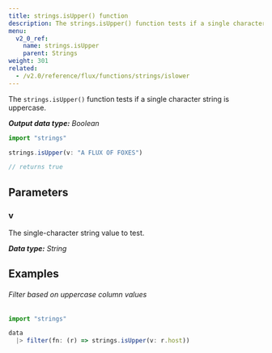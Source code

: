 ```yaml
---
title: strings.isUpper() function
description: The strings.isUpper() function tests if a single character string is uppercase.
menu:
  v2_0_ref:
    name: strings.isUpper
    parent: Strings
weight: 301
related:
  - /v2.0/reference/flux/functions/strings/islower
---
```


The `strings.isUpper()` function tests if a single character string is uppercase.

_**Output data type:** Boolean_

```js
import "strings"

strings.isUpper(v: "A FLUX OF FOXES")

// returns true
```

## Parameters

### v
The single-character string value to test.

_**Data type:** String_

## Examples

###### Filter based on uppercase column values
```js
import "strings"

data
  |> filter(fn: (r) => strings.isUpper(v: r.host))
```
